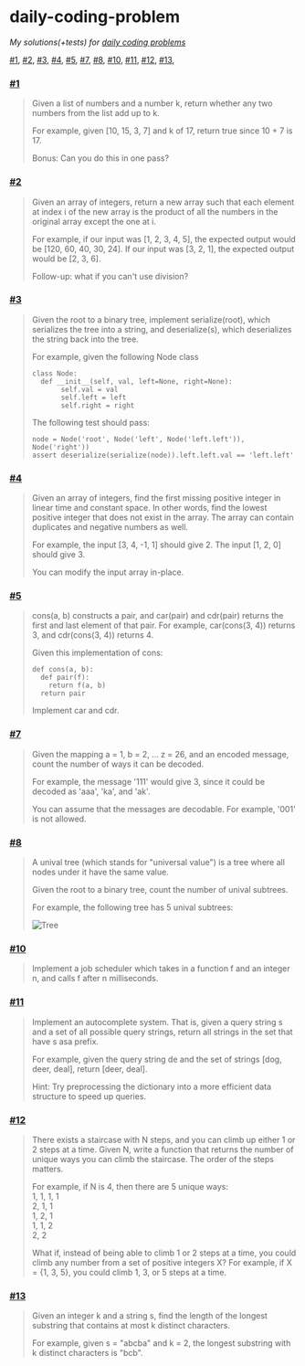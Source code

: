 # daily-coding-problem
*My solutions(+tests) for [daily coding problems](https://dailycodingproblem.com/)*

[#1](https://github.com/PticaGovorun/daily-coding-problem/blob/master/%231/index.js), 
[#2](https://github.com/PticaGovorun/daily-coding-problem/blob/master/%232/index.js), 
[#3](https://github.com/PticaGovorun/daily-coding-problem/blob/master/%233/index.js), 
[#4](https://github.com/PticaGovorun/daily-coding-problem/blob/master/%234/index.js), 
[#5](https://github.com/PticaGovorun/daily-coding-problem/blob/master/%235/index.js), 
[#7](https://github.com/PticaGovorun/daily-coding-problem/blob/master/%237/index.js), 
[#8](https://github.com/PticaGovorun/daily-coding-problem/blob/master/%238/index.js), 
[#10](https://github.com/PticaGovorun/daily-coding-problem/blob/master/%2310/index.js), 
[#11](https://github.com/PticaGovorun/daily-coding-problem/blob/master/%2311/index.js), 
[#12](https://github.com/PticaGovorun/daily-coding-problem/blob/master/%2312/index.js), 
[#13](https://github.com/PticaGovorun/daily-coding-problem/blob/master/%2313/index.js), 

### [#1](https://github.com/PticaGovorun/daily-coding-problem/blob/master/%231/index.js)
> Given a list of numbers and a number k, return whether any two numbers from the list add up to k.  
>
> For example, given [10, 15, 3, 7] and k of 17, return true since 10 + 7 is 17.  
>
> Bonus: Can you do this in one pass?

### [#2](https://github.com/PticaGovorun/daily-coding-problem/blob/master/%232/index.js)
> Given an array of integers, return a new array such that each element at index i of the new array is the product of all the numbers in the original array except the one at i.
> 
> For example, if our input was [1, 2, 3, 4, 5], the expected output would be [120, 60, 40, 30, 24]. If our input was [3, 2, 1], the expected output would be [2, 3, 6].
> 
>  Follow-up: what if you can't use division?

### [#3](https://github.com/PticaGovorun/daily-coding-problem/blob/master/%233/index.js)
> Given the root to a binary tree, implement serialize(root), which serializes the tree into a string, and deserialize(s), which deserializes the string back into the tree.  
>
> For example, given the following Node class  
> ```
> class Node:  
>   def __init__(self, val, left=None, right=None):  
>        self.val = val  
>        self.left = left  
>        self.right = right  
> ```
> The following test should pass:
> ```
> node = Node('root', Node('left', Node('left.left')), Node('right'))  
> assert deserialize(serialize(node)).left.left.val == 'left.left'
> ```

### [#4](https://github.com/PticaGovorun/daily-coding-problem/blob/master/%234/index.js)
> Given an array of integers, find the first missing positive integer in linear time and constant space. In other words, find the lowest positive integer that does not exist in the array. The array can contain duplicates and negative numbers as well.  
>
> For example, the input [3, 4, -1, 1] should give 2. The input [1, 2, 0] should give 3.  
>
> You can modify the input array in-place.  

### [#5](https://github.com/PticaGovorun/daily-coding-problem/blob/master/%235/index.js)
> cons(a, b) constructs a pair, and car(pair) and cdr(pair) returns the first and last element of that pair. For example, car(cons(3, 4)) returns 3, and cdr(cons(3, 4)) returns 4.  
>
> Given this implementation of cons:  
>```
> def cons(a, b):
>   def pair(f):
>     return f(a, b)
>   return pair
>```
> Implement car and cdr.

### [#7](https://github.com/PticaGovorun/daily-coding-problem/blob/master/%237/index.js)
> Given the mapping a = 1, b = 2, ... z = 26, and an encoded message, count the number of ways it can be decoded.
> 
> For example, the message '111' would give 3, since it could be decoded as 'aaa', 'ka', and 'ak'.
> 
> You can assume that the messages are decodable. For example, '001' is not allowed.

### [#8](https://github.com/PticaGovorun/daily-coding-problem/blob/master/%238/index.js)  
> A unival tree (which stands for "universal value") is a tree where all nodes under it have the same value.  
> 
> Given the root to a binary tree, count the number of unival subtrees.
> 
> For example, the following tree has 5 unival subtrees:
> 
> ![Tree](https://user-images.githubusercontent.com/8843033/57275634-1e15c480-706d-11e9-9fee-4b862da48bcf.png)

### [#10](https://github.com/PticaGovorun/daily-coding-problem/blob/master/%2310/index.js)  
> Implement a job scheduler which takes in a function f and an integer n, and calls f after n milliseconds.

### [#11](https://github.com/PticaGovorun/daily-coding-problem/blob/master/%2311/index.js)  
> Implement an autocomplete system. That is, given a query string s and a set of all possible query strings, return all strings in the set that have s asa prefix.  
> 
> For example, given the query string de and the set of strings [dog, deer, deal], return [deer, deal].  
> 
> Hint: Try preprocessing the dictionary into a more efficient data structure to speed up queries.

### [#12](https://github.com/PticaGovorun/daily-coding-problem/blob/master/%2312/index.js)  
> There exists a staircase with N steps, and you can climb up either 1 or 2 steps at a time. Given N, write a function that returns the number of unique ways you can climb the staircase. The order of the steps matters.
> 
> For example, if N is 4, then there are 5 unique ways:  
> 1, 1, 1, 1  
> 2, 1, 1  
> 1, 2, 1  
> 1, 1, 2  
> 2, 2  
>  
> What if, instead of being able to climb 1 or 2 steps at a time, you could climb any number from a set of positive integers X? For example, if X = {1, 3, 5}, you could climb 1, 3, or 5 steps at a time.

### [#13](https://github.com/PticaGovorun/daily-coding-problem/blob/master/%2313/index.js)  
> Given an integer k and a string s, find the length of the longest substring that contains at most k distinct characters.  
> 
> For example, given s = "abcba" and k = 2, the longest substring with k distinct characters is "bcb".
